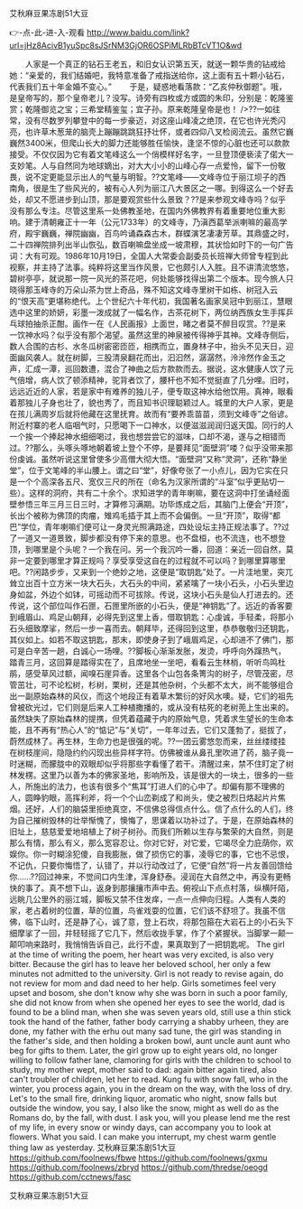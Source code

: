 
艾秋麻豆果冻剧51大豆




👉-点-此-进-入-观看  http://www.baidu.com/link?url=jHz8AcivB1yuSpc8sJSrNM3GjOR6OSPiMLRbBTcVT1O&wd




　　人家是一个真正的钻石王老五，和旧女认识第五天，就送一颗华贵的钻戒给她：“亲爱的，我们结婚吧，我特意准备了戒指送给你，这上面有五十颗小钻石，代表我们五十年金婚不变心。”
　　于是，疑惑地看落款：“乙亥仲秋御题”。哦，是皇帝写的，那个皇帝老儿？没写。诗旁有四枚或方或圆的朱印，分别是：乾隆鉴赏；乾隆御览之宝；三希堂精鉴玺；宜子孙。原来乾隆皇帝是也！
/>??一如往常，没有尽数罗列攀登中的每一步豪迈，对这座山峰凌之绝顶，在它也许光秃闪亮，也许草木葱茏的脑壳上蹦蹦跳跳狂抒壮怀，或者四仰八叉检阅流云。虽然它巍巍然3400米，但爬山长大的脚力还能够胜任愉快，逢坚不惊的心脏也还可以款款接受。不仅仅因为它有着文笔峰这么一个俏模样好名字，一旦登顶便亵渎了偌大一支妙笔。人与自然同为地球嫡出，对大大小小的山峰心存一点爱怜，留下一份敬畏，说不定更能显示出人的气量与明智。??文笔峰——文峰寺位于丽江坝子的西南角，很是生了些风光的，被有心人列为丽江八大景区之一哪。到得这么一个好去处，却又不愿进步到山顶，那是要观赏些什么景致？??是来参观文峰寺吗？似乎没有那么专注。尽管这里系一处佛教圣地，在国内外佛教界有着重要地位重大影响。建于清朝雍正十一年（公元1733年）的文峰寺，乃滇西葛举派喇嘛的最高学府，殿宇巍巍，禅院幽幽，百鸟吟诵森森古木，群蝶演艺凄凄芳草。其鼎盛之时，二十四禅院排列出半山恢弘，数百喇嘛盘坐成一坡肃穆，其状恰如时下的一句广告词：大有可观。1986年10月19日，全国人大常委会副委员长班禅大师曾专程到此视察，并主持了法事。纯粹将这里当作风景，它也颇引人入胜。且不讲清流悠悠，碧树亭亭，就说那一院一风光的茶花吧，何处能够找得出第二个版本。现今旅人只晓得那玉峰寺的万朵山茶为世上奇品，殊不知这文峰寺里树干如栋、树冠入云的“恨天高”更堪称绝代。上个世纪六十年代初，我国著名画家吴冠中到丽江，慧眼选中这里的娇妍，彩墨一泼成就了一幅名作，古茶花树下，两位纳西族女生手挥乒乓球拍抽杀正酣。画作一在《人民画报》上面世，睹之者莫不醉目叹赏。??是来一饮神水吗？似乎没有那个渴望。虽然这里的神泉被传得神乎其神。文峰寺侧后，数人合围的古杉、水冬瓜树密密匝匝，相携而立，置身林子中，抬头不见天日，迎面幽风袭人。就在树脚，三股清泉翻花而出，汩汩然，潺潺然，泠泠然作金玉之声，汇成一潭，巡回数遭，混合了神曲之后方款款而去。据说，这水健康人饮了元气倍增，病人饮了顿添精神，驼背者饮了，腰杆也不知不觉挺直了几分哩。旧时，远远近近的人家，若是家中有难养的独儿子，便专取这神水给他饮用。真神，眼看着那独儿子身也壮了，貌也秀了，而且知书识理聪颖过人。城里的大户人家，更是在孩儿满周岁后就将他藏在这里抚育。故而有“要养乖苗苗，须到文峰寺”之俗谚。附近村寨的老人临咽气时，只愿喝下一口神水，以便滋滋润润归返天国。同行的人一个挨一个捧起神水细细喝过，我也想尝尝它的滋味，口却不渴，遂与之相错而过。??那么，头啄头啄地朝着坡上登个不停，是要拜见“面壁洞”喽？似乎没带来那份虔诚。虽然听说这里曾使多少高僧大彻大悟。“面壁洞”又称“灵洞”，还称“静坐堂”，位于文笔峰的半山腰上。谓之曰“堂”，好像夸张了一小点儿，因为它实在只是一个个高深各五尺、宽仅三尺的所在（命名为汉家所谓的“斗室”似乎更贴切一些）。这样的洞府，共有二十余个。求知进学的青年喇嘛，要在这洞中打坐诵经面壁参悟三年三月三日三时，才算修习满期。功毕炼成之后，其脑门上便会“开顶”，长出个被称为佛顶的肉瘤，雉鸡毛插于其上而不会偏倒。一旦“开顶”，取得“都巴”学位，青年喇嘛们便可让一身灵光照满路途，四处设坛主持正规法事了。??过了一道又一道景致，脚步都没有停下来的意思。也不盘桓，也不流连，也不想登顶，到哪里是个头呢？一个我在问。另一个我沉吟一番，回道：亲近一回自然，莫非一定要到哪里才算正规吗？享受享受这自在的过程就不可以吗？到哪里算哪里吧。??闲路步步，又来到一个绝妙之地，这便是“取钥匙”处了。一片洼地里，突兀耸立出百十立方米一块大石头，大石头的中间，紧紧噙了一块小石头，小石头里边身如盆，外边个如钵，可摇动而不可拔除。传说，这块小石头是仙人打进去的。还传说，这个部位叫作石匣，石匣里所嵌的小石头，便是“神钥匙”了。远近的香客要到峨眉山、鸡足山朝拜，必得先到这里上香，借取钥匙：心虔诚，手轻柔，将那小石头细致摩挲，然后一步一喜而去。朝拜毕，还得回到这里，恭恭敬敬归还钥匙，其仪如上。如若不取这钥匙，那末，即使身子到了峨眉鸡足，心却进不了佛门，那可是白辛苦一趟，白诚心一场哩。??脚板心渐渐发胀，发烫，呼呼向外蹿热气，踏青三月，这回算是踏得实在了，且席地坐一坐吧，看看云生林梢，听听鸟鸣杜鹃，感受草风过额，闻嗅石崖异香。这里各个山包各条箐沟的树子，尽管茂密，尽管茁壮，可不论松树，杉树，栗树，还是其他杂树，个头都不太大，尚不能够组合出一副原始森林的风仪，而这个地段正有着草木繁衍的好风水噢。疑，它们的祖先曾被砍光过，它们则是后来人工种植撒播的，或从没有枯死的老树蔸上生出来的。虽然缺失了原始森林的提携，但凭着蕴藏于内的原始气息，凭着求生望长的生命本能，且不再有“热心人”的“惦记”与“关切”，一年年过去，它们又蓬勃了，挺拔了，蔚然成林了。再生林，生命力也是很强的呢。??一团云雾悠忽而来，丝丝缕缕挂在树枝崖间，隐隐约约闪现出些异样字符。仿佛被谁从鼻孔里吹进了药，脑子竟一时迷糊，而朦胧中的双眼却似乎将那些字看懂了若干。清醒过来，禁不住盯定了树林发楞。这里乃以善为本的佛家圣地，影响所及，该是很大的一块土，很多的一些人，所施出的法力，也该有很多个“焦耳”打进人们的心中了。却偏有那不理佛的人，圆睁豹眼，高挥利斧，将一个个山峦剃成了和尚头，使之被烈日烙起片片焦烟。还好，人们的脑袋里拒绝真空，不信佛总得信点什么。信了点什么的人们，终为自己摧树毁林的壮举惭愧了，懊悔了，思谋着以功补过了。于是，在原始森林的旧址上，慈慈爱爱地培植上了树子树孙。而我们所赖以生存与繁荣的大自然，则是那么有情，那么有义，那么宽容忍让。你对它好，对它爱，它竭尽全力庇荫你，欢娱你。你一时糊涂犯傻，自我膨胀，做了损伤它的事，凌辱它的事，它也不忌恨，不记仇，只要你悔悟了，认错了，并以行动改过了，它便“自然”将一片友善回馈给你……??回过神来，不觉间口内生津，浑身舒泰。浸润在大自然之中，再没有更畅快的事了。真不想下山，返身到那攘攘市声中去。俯视山下点点村落，纵横阡陌，远眺几公里外的丽江城，脚板又禁不住发痒，一点一点伸向归程。人类有人类的家，老占着树的位置，草的位置，鸟雀戏耍的位置，它们该不舒坦了。我虽不信佛，临下山时，还是静了心，诚了意，登上石坎，将那包箍在大岩石上的小石头下细摩挲了一回，并轻轻摇了它几下，然后收拢手掌，作了个紧握状。当脚掌一颠一颠叩响来路时，我悄悄告诉自己，此行不虚，果真取到了一把钥匙呢。
The girl at the time of writing the poem, her heart was very excited, is also very bitter.
Because the girl has to leave her beloved school, her only a few minutes not admitted to the university.
Girl is not ready to revise again, do not review for mom and dad need to her help.
Girls sometimes feel very upset and bosom, she don't know why she was born in such a poor family, she did not know from when she opened her eyes to see the world, dad is found to be a blind man, when she was seven years old, still use a thin stick took the hand of the father, father body carrying a shabby urheen, they are done, my father with the erhu out many sad tune, the girl was standing in the father's side, and then holding a broken bowl, aunt uncle aunt aunt who beg for gifts to them.
Later, the girl grow up to eight years old, no longer willing to follow father lane, clamoring for girls with the children to school to study, my mother wept, mother said to dad: again bitter again tired, also can't troubler of children, let her to read.
Kung fu with snow fall, who in the winter, you process again, you in the dream on the way, with the loss of dry.
Let's to the small fire, drinking liquor, aromatic who night, snow falls but outside the window, you say, I also like the snow, might as well do as the Romans do, by the fall, with dust.
I ask you, will you please lend me the rest of my life, in every snow or windy days, can accompany you to look at flowers.
What you said.
I can make you interrupt, my chest warm gentle thing law as yesterday.
艾秋麻豆果冻剧51大豆 https://github.com/foolnews/fbwe
https://github.com/foolnews/gxmu
https://github.com/foolnews/zbryd
https://github.com/thredse/oeogd
https://github.com/cctnews/fasc





艾秋麻豆果冻剧51大豆
